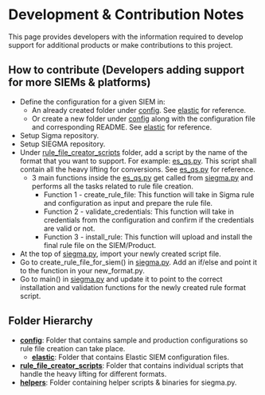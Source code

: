 # Development & Contribution Notes

This page provides developers with the information required to develop support for additional products or make contributions to this project.

## How to contribute (Developers adding support for more SIEMs & platforms)

* Define the configuration for a given SIEM in:
  * An already created folder under [config](config). See [elastic](config/elastic) for reference.
  * Or create a new folder under [config](config) along with the configuration file and corresponding README. See [elastic](config/elastic) for reference.
* Setup Sigma repository.
* Setup SIEGMA repository.
* Under [rule_file_creator_scripts](rule_file_creator_scripts) folder, add a script by the name of the format that you want to support. For example: [es_qs.py](rule_file_creator_scripts/es_qs.py). This script shall contain all the heavy lifting for conversions. See [es_qs.py](rule_file_creator_scripts/es_qs.py) for reference.
  * 3 main functions inside the [es_qs.py](rule_file_creator_scripts/es_qs.py) get called from [siegma.py](siegma.py) and performs all the tasks related to rule file creation.
    * Function 1 - create_rule_file: This function will take in Sigma rule and configuration as input and prepare the rule file.
    * Function 2 - validate_credentials: This function will take in credentials from the configuration and confirm if the credentials are valid or not.
    * Function 3 - install_rule: This function will upload and install the final rule file on the SIEM/Product.
* At the top of [siegma.py](../siegma.py), import your newly created script file.
* Go to create_rule_file_for_siem() in [siegma.py](siegma.py). Add an if/else and point it to the function in your new_format.py.
* Go to main() in [siegma.py](siegma.py) and update it to point to the correct installation and validation functions for the newly created rule format script.

## Folder Hierarchy
* **[config](config)**: Folder that contains sample and production configurations so rule file creation can take place.
  * **[elastic](config/elastic)**: Folder that contains Elastic SIEM configuration files.
* **[rule_file_creator_scripts](rule_file_creator_scripts)**: Folder that contains individual scripts that handle the heavy lifting for different formats.
* **[helpers](helpers)**: Folder containing helper scripts & binaries for siegma.py.
